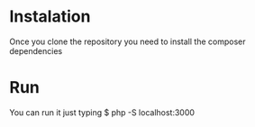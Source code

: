 # Instalation
Once you clone the repository you need to install the composer dependencies


# Run
You can run it just typing
$ php -S localhost:3000